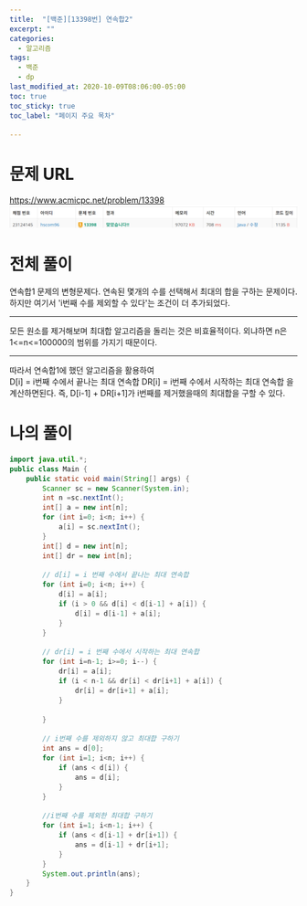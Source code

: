```yaml
---
title:  "[백준][13398번] 연속합2"
excerpt: ""
categories:
  - 알고리즘
tags:
  - 백준
  - dp
last_modified_at: 2020-10-09T08:06:00-05:00
toc: true
toc_sticky: true
toc_label: "페이지 주요 목차"

---
```

# 문제 URL
https://www.acmicpc.net/problem/13398
![boj13398](/images/2020/10/boj13398.png)

# 전체 풀이

연속합1 문제의 변형문제다.
연속된 몇개의 수를 선택해서 최대의 합을 구하는 문제이다.
하지만 여기서 'i번째 수를 제외할 수 있다'는 조건이 더 추가되었다.

---

모든 원소를 제거해보며 최대합 알고리즘을 돌리는 것은 비효율적이다.
외냐하면 n은 1<=n<=100000의 범위를 가지기 때문이다.

---

따라서 연속합1에 했던 알고리즘을 활용하여  
D[i] = i번째 수에서 끝나는 최대 연속합
DR[i] = i번째 수에서 시작하는 최대 연속합
을 계산하면된다.
즉, D[i-1] + DR[i+1]가 i번째를 제거했을때의 최대합을 구할 수 있다.


# 나의 풀이
```java
import java.util.*;
public class Main {
    public static void main(String[] args) {
        Scanner sc = new Scanner(System.in);
        int n =sc.nextInt();
        int[] a = new int[n];
        for (int i=0; i<n; i++) {
            a[i] = sc.nextInt();
        }
        int[] d = new int[n];
        int[] dr = new int[n];

        // d[i] = i 번째 수에서 끝나는 최대 연속합
        for (int i=0; i<n; i++) {
            d[i] = a[i];
            if (i > 0 && d[i] < d[i-1] + a[i]) {
                d[i] = d[i-1] + a[i];
            }
        }

        // dr[i] = i 번째 수에서 시작하는 최대 연속합
        for (int i=n-1; i>=0; i--) {
            dr[i] = a[i];
            if (i < n-1 && dr[i] < dr[i+1] + a[i]) {
                dr[i] = dr[i+1] + a[i];
            }

        }

        // i번째 수를 제외하지 않고 최대합 구하기
        int ans = d[0];
        for (int i=1; i<n; i++) {
            if (ans < d[i]) {
                ans = d[i];
            }
        }

        //i번째 수를 제외한 최대합 구하기
        for (int i=1; i<n-1; i++) {
            if (ans < d[i-1] + dr[i+1]) {
                ans = d[i-1] + dr[i+1];
            }
        }
        System.out.println(ans);
    }
}
```
